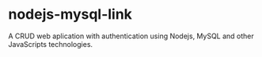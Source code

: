 # nodejs-mysql-link

A CRUD web aplication with authentication using Nodejs, MySQL and other JavaScripts technologies.
